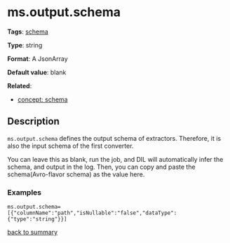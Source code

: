 # ms.output.schema

**Tags**: [schema](https://github.com/linkedin/data-integration-library/blob/master/docs/parameters/schema-parameters.md)

**Type**: string

**Format**: A JsonArray

**Default value**: blank

**Related**:
- [concept: schema](https://github.com/linkedin/data-integration-library/blob/master/docs/concepts/schema.md)

## Description

`ms.output.schema` defines the output schema of extractors. Therefore,
it is also the input schema of the first converter. 

You can leave this as blank, run the job, and DIL will automatically 
infer the schema, and output in the log.
Then, you can copy and paste the schema(Avro-flavor schema) as the value here.

### Examples

`ms.output.schema=[{"columnName":"path","isNullable":"false","dataType":{"type":"string"}}]`
  
[back to summary](https://github.com/linkedin/data-integration-library/blob/master/docs/parameters/summary.md#msoutputschema)